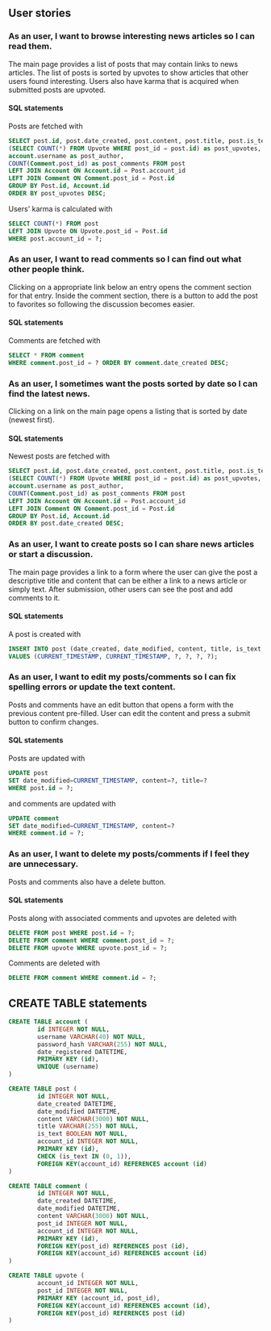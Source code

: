 ## User stories

### As an user, I want to browse interesting news articles so I can read them.

The main page provides a list of posts that may contain links to news articles. The list of posts is sorted by upvotes to show articles that other users found interesting. Users also have karma that is acquired when submitted posts are upvoted.

#### SQL statements

Posts are fetched with
```sql
SELECT post.id, post.date_created, post.content, post.title, post.is_text,
(SELECT COUNT(*) FROM Upvote WHERE post_id = post.id) as post_upvotes,
account.username as post_author,
COUNT(Comment.post_id) as post_comments FROM post
LEFT JOIN Account ON Account.id = Post.account_id
LEFT JOIN Comment ON Comment.post_id = Post.id
GROUP BY Post.id, Account.id
ORDER BY post_upvotes DESC;
```

Users' karma is calculated with
```sql
SELECT COUNT(*) FROM post
LEFT JOIN Upvote ON Upvote.post_id = Post.id
WHERE post.account_id = ?;
```

### As an user, I want to read comments so I can find out what other people think.

Clicking on a appropriate link below an entry opens the comment section for that entry. Inside the comment section, there is a button to add the post to favorites so following the discussion becomes easier.

#### SQL statements

Comments are fetched with
```sql
SELECT * FROM comment 
WHERE comment.post_id = ? ORDER BY comment.date_created DESC;
```

### As an user, I sometimes want the posts sorted by date so I can find the latest news.

Clicking on a link on the main page opens a listing that is sorted by date (newest first).

#### SQL statements

Newest posts are fetched with
```sql
SELECT post.id, post.date_created, post.content, post.title, post.is_text,
(SELECT COUNT(*) FROM Upvote WHERE post_id = post.id) as post_upvotes,
account.username as post_author, 
COUNT(Comment.post_id) as post_comments FROM post 
LEFT JOIN Account ON Account.id = Post.account_id 
LEFT JOIN Comment ON Comment.post_id = Post.id 
GROUP BY Post.id, Account.id 
ORDER BY post.date_created DESC;
```

### As an user, I want to create posts so I can share news articles or start a discussion.

The main page provides a link to a form where the user can give the post a descriptive title and content that can be either a link to a news article or simply text. After submission, other users can see the post and add comments to it.

#### SQL statements

A post is created with
```sql
INSERT INTO post (date_created, date_modified, content, title, is_text, account_id) 
VALUES (CURRENT_TIMESTAMP, CURRENT_TIMESTAMP, ?, ?, ?, ?);
```

### As an user, I want to edit my posts/comments so I can fix spelling errors or update the text content.

Posts and comments have an edit button that opens a form with the previous content pre-filled. User can edit the content and press a submit button to confirm changes.

#### SQL statements

Posts are updated with
```sql
UPDATE post
SET date_modified=CURRENT_TIMESTAMP, content=?, title=?
WHERE post.id = ?;
```
and comments are updated with
```sql
UPDATE comment
SET date_modified=CURRENT_TIMESTAMP, content=?
WHERE comment.id = ?;
```

### As an user, I want to delete my posts/comments if I feel they are unnecessary.

Posts and comments also have a delete button.

#### SQL statements
Posts along with associated comments and upvotes are deleted with
```sql
DELETE FROM post WHERE post.id = ?;
DELETE FROM comment WHERE comment.post_id = ?;
DELETE FROM upvote WHERE upvote.post_id = ?;
```

Comments are deleted with
```sql
DELETE FROM comment WHERE comment.id = ?;
```

## CREATE TABLE statements

```sql
CREATE TABLE account (
        id INTEGER NOT NULL, 
        username VARCHAR(40) NOT NULL, 
        password_hash VARCHAR(255) NOT NULL, 
        date_registered DATETIME, 
        PRIMARY KEY (id), 
        UNIQUE (username)
)

CREATE TABLE post (
        id INTEGER NOT NULL, 
        date_created DATETIME, 
        date_modified DATETIME, 
        content VARCHAR(3000) NOT NULL, 
        title VARCHAR(255) NOT NULL, 
        is_text BOOLEAN NOT NULL, 
        account_id INTEGER NOT NULL, 
        PRIMARY KEY (id), 
        CHECK (is_text IN (0, 1)), 
        FOREIGN KEY(account_id) REFERENCES account (id)
)

CREATE TABLE comment (
        id INTEGER NOT NULL, 
        date_created DATETIME, 
        date_modified DATETIME, 
        content VARCHAR(3000) NOT NULL, 
        post_id INTEGER NOT NULL, 
        account_id INTEGER NOT NULL, 
        PRIMARY KEY (id), 
        FOREIGN KEY(post_id) REFERENCES post (id), 
        FOREIGN KEY(account_id) REFERENCES account (id)
)

CREATE TABLE upvote (
        account_id INTEGER NOT NULL, 
        post_id INTEGER NOT NULL, 
        PRIMARY KEY (account_id, post_id), 
        FOREIGN KEY(account_id) REFERENCES account (id), 
        FOREIGN KEY(post_id) REFERENCES post (id)
)
```